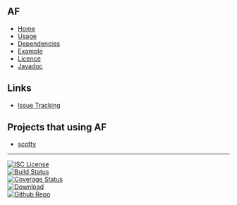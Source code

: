 ## AF
- [Home]()
- [Usage](#docs/usage)
- [Dependencies](#docs/dependencies)
- [Example](#docs/example)
- [Licence](#docs/LICENSE)
- [Javadoc](http://www.javadoc.io/doc/com.github.nwillc/almost-functional)

## Links
- [Issue Tracking](https://github.com/nwillc/almost-functional/issues)

## Projects that using AF
- [scotty](http://nwillc.github.io/scotty)

-------
[![ISC License](https://img.shields.io/badge/license-ISC-green.svg?style=flat)](https://tldrlegal.com/license/-isc-license)
<br/>
[![Build Status](https://travis-ci.org/nwillc/almost-functional.svg?branch=master)](https://travis-ci.org/nwillc/almost-functional)
<br/>
[![Coverage Status](https://repo-redirect.herokuapp.com/shield/codecov?path=github/nwillc&package=almost-functional)](https://repo-redirect.herokuapp.com/homepage/codecov?path=github/nwillc&package=almost-functional)
<br/>
[![Download](https://repo-redirect.herokuapp.com/shield/maven_central?group=com.github.nwillc&package=almost-functional)](https://repo-redirect.herokuapp.com/homepage/maven_central?group=com.github.nwillc&package=almost-functional)
<br/>
[![Github Repo](https://repo-redirect.herokuapp.com/shield/github)](https://repo-redirect.herokuapp.com/homepage/github?path=nwillc&package=almost-functional)
